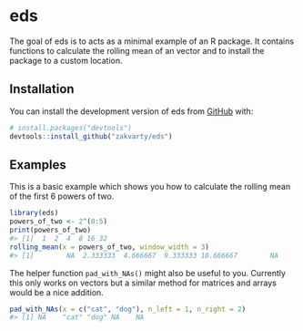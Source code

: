 
<!-- README.md is generated from README.Rmd. Please edit that file -->

# eds

<!-- badges: start -->
<!-- badges: end -->

The goal of eds is to acts as a minimal example of an R package. It
contains functions to calculate the rolling mean of an vector and to
install the package to a custom location.

## Installation

You can install the development version of eds from
[GitHub](https://github.com/) with:

``` r
# install.packages("devtools")
devtools::install_github("zakvarty/eds")
```

## Examples

This is a basic example which shows you how to calculate the rolling
mean of the first 6 powers of two.

``` r
library(eds)
powers_of_two <- 2^(0:5)
print(powers_of_two)
#> [1]  1  2  4  8 16 32
rolling_mean(x = powers_of_two, window_width = 3)
#> [1]        NA  2.333333  4.666667  9.333333 18.666667        NA
```

The helper function `pad_with_NAs()` might also be useful to you.
Currently this only works on vectors but a similar method for matrices
and arrays would be a nice addition.

``` r
pad_with_NAs(x = c("cat", "dog"), n_left = 1, n_right = 2)
#> [1] NA    "cat" "dog" NA    NA
```

<!-- 
What is special about using `README.Rmd` instead of just `README.md`? You can include R chunks like so:


```r
summary(cars)
#>      speed           dist       
#>  Min.   : 4.0   Min.   :  2.00  
#>  1st Qu.:12.0   1st Qu.: 26.00  
#>  Median :15.0   Median : 36.00  
#>  Mean   :15.4   Mean   : 42.98  
#>  3rd Qu.:19.0   3rd Qu.: 56.00  
#>  Max.   :25.0   Max.   :120.00
```

You'll still need to render `README.Rmd` regularly, to keep `README.md` up-to-date. `devtools::build_readme()` is handy for this. You could also use GitHub Actions to re-render `README.Rmd` every time you push. An example workflow can be found here: <https://github.com/r-lib/actions/tree/v1/examples>.

You can also embed plots, for example:

<img src="man/figures/README-pressure-1.png" width="100%" />

In that case, don't forget to commit and push the resulting figure files, so they display on GitHub and CRAN.
-->

